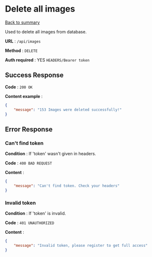 # Delete all images

[Back to summary](../../README.md)  

Used to delete all images from database.

**URL** : `/api/images`

**Method** : `DELETE`

**Auth required** : YES `HEADERS/Bearer token`

## Success Response

**Code** : `200 OK`

**Content example** :

```json
{
    "message": "153 Images were deleted successfully!"
}
```

## Error Response

### Can't find token

**Condition** : If 'token' wasn't given in headers.

**Code** : `400 BAD REQUEST`

**Content** :

```json
{
    "message": "Can't find token. Check your headers"
}
```

### Invalid token

**Condition** : If 'token' is invalid.

**Code** : `401 UNAUTHORIZED`

**Content** :

```json
{
    "message": "Invalid token, please register to get full access"
}
```

